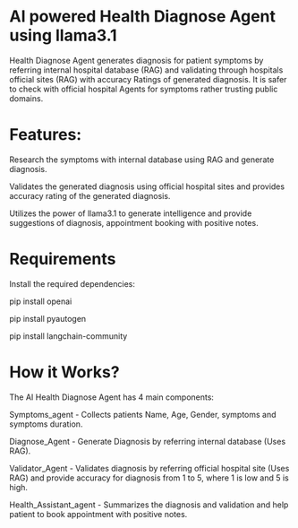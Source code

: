 # AI powered Health Diagnose Agent using llama3.1
Health Diagnose Agent generates diagnosis for patient symptoms by referring internal hospital database (RAG) and validating through hospitals official sites (RAG) with accuracy Ratings of generated diagnosis. It is safer to check with official hospital Agents for symptoms rather trusting public domains.

# Features:
Research the symptoms with internal database using RAG and generate diagnosis.

Validates the generated diagnosis using official hospital sites and provides accuracy rating of the generated diagnosis.

Utilizes the power of llama3.1 to generate intelligence and provide suggestions of diagnosis, appointment booking with positive notes.

# Requirements
Install the required dependencies:

pip install openai

pip install pyautogen

pip install langchain-community

# How it Works?
The AI Health Diagnose Agent has 4 main components:

Symptoms_agent - Collects patients Name, Age, Gender, symptoms and symptoms duration.

Diagnose_Agent - Generate Diagnosis by referring internal database (Uses RAG).

Validator_Agent - Validates diagnosis by referring official hospital site (Uses RAG) and provide accuracy for diagnosis from 1 to 5, where 1 is low and 5 is high.

Health_Assistant_agent - Summarizes the diagnosis and validation and help patient to book appointment with positive notes.
